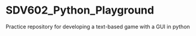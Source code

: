 # SDV602_Python_Playground
Practice repository for developing a text-based game with a GUI in python
